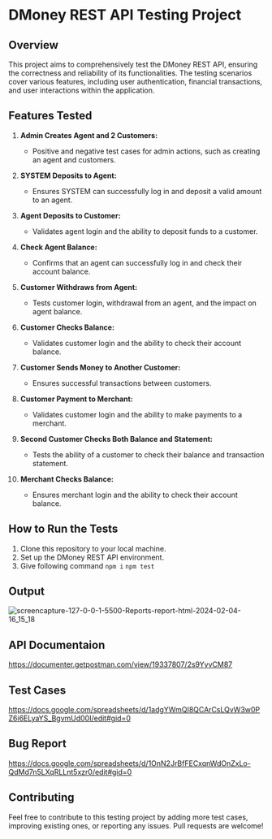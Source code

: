 # DMoney REST API Testing Project

## Overview

This project aims to comprehensively test the DMoney REST API, ensuring the correctness and reliability of its functionalities. The testing scenarios cover various features, including user authentication, financial transactions, and user interactions within the application.

## Features Tested

1. **Admin Creates Agent and 2 Customers:**
   - Positive and negative test cases for admin actions, such as creating an agent and customers.

2. **SYSTEM Deposits to Agent:**
   - Ensures SYSTEM can successfully log in and deposit a valid amount to an agent.

3. **Agent Deposits to Customer:**
   - Validates agent login and the ability to deposit funds to a customer.

4. **Check Agent Balance:**
   - Confirms that an agent can successfully log in and check their account balance.

5. **Customer Withdraws from Agent:**
   - Tests customer login, withdrawal from an agent, and the impact on agent balance.

6. **Customer Checks Balance:**
   - Validates customer login and the ability to check their account balance.

7. **Customer Sends Money to Another Customer:**
   - Ensures successful transactions between customers.

8. **Customer Payment to Merchant:**
   - Validates customer login and the ability to make payments to a merchant.

9. **Second Customer Checks Both Balance and Statement:**
   - Tests the ability of a customer to check their balance and transaction statement.

10. **Merchant Checks Balance:**
    - Ensures merchant login and the ability to check their account balance.

## How to Run the Tests

1. Clone this repository to your local machine.
2. Set up the DMoney REST API environment.
3. Give following command
   ```npm i```
   ```npm test```

## Output
![screencapture-127-0-0-1-5500-Reports-report-html-2024-02-04-16_15_18](https://github.com/iamsafridi/dmoney-newman-report/assets/82276738/70809ab6-2517-4ce6-ad6d-e97ee6b8dc37)

## API Documentaion
https://documenter.getpostman.com/view/19337807/2s9YyvCM87

## Test Cases
https://docs.google.com/spreadsheets/d/1adgYWmQI8QCArCsLQvW3w0PZ6i6ELyaYS_BgvmUd00I/edit#gid=0

## Bug Report
https://docs.google.com/spreadsheets/d/1OnN2JrBfFECxqnWdOnZxLo-QdMd7n5LXqRLLnt5xzr0/edit#gid=0

## Contributing

Feel free to contribute to this testing project by adding more test cases, improving existing ones, or reporting any issues. Pull requests are welcome!
